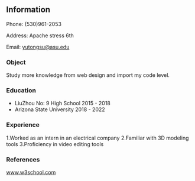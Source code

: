 ## Information 

Phone: (530)961-2053

Address: Apache stress 6th

Email: yutongsu@asu.edu

### Object

Study more knowledge from web design and import my code level.

### Education
- LiuZhou No: 9 High School  2015 - 2018  
- Arizona State University  2018 - 2022

### Experience
1.Worked as an intern in an electrical company
2.Familiar with 3D modeling tools
3.Proficiency in video editing tools


### References

www.w3school.com
